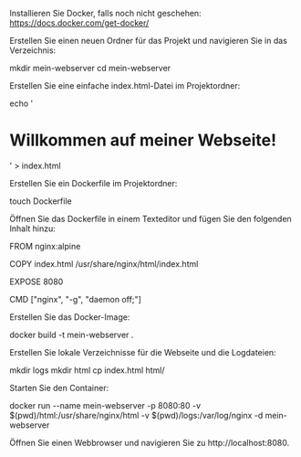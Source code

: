 Installieren Sie Docker, falls noch nicht geschehen: https://docs.docker.com/get-docker/

Erstellen Sie einen neuen Ordner für das Projekt und navigieren Sie in das Verzeichnis:


mkdir mein-webserver
cd mein-webserver

Erstellen Sie eine einfache index.html-Datei im Projektordner:


echo '<h1>Willkommen auf meiner Webseite!</h1>' > index.html

Erstellen Sie ein Dockerfile im Projektordner:


touch Dockerfile

Öffnen Sie das Dockerfile in einem Texteditor und fügen Sie den folgenden Inhalt hinzu:


FROM nginx:alpine

COPY index.html /usr/share/nginx/html/index.html

EXPOSE 8080

CMD ["nginx", "-g", "daemon off;"]

Erstellen Sie das Docker-Image:

docker build -t mein-webserver .

Erstellen Sie lokale Verzeichnisse für die Webseite und die Logdateien:

mkdir logs
mkdir html
cp index.html html/

Starten Sie den Container:

docker run --name mein-webserver -p 8080:80 -v $(pwd)/html:/usr/share/nginx/html -v $(pwd)/logs:/var/log/nginx -d mein-webserver

Öffnen Sie einen Webbrowser und navigieren Sie zu http://localhost:8080.
